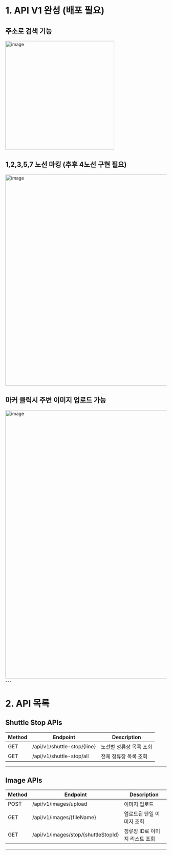 # 1. API V1 완성 (배포 필요)
## 주소로 검색 기능
<img width="340" alt="image" src="https://github.com/user-attachments/assets/1b161523-528c-40c3-9fa7-f264d442791c" />

## 1,2,3,5,7 노선 마킹 (추후 4노선 구현 필요)
<img width="658" alt="image" src="https://github.com/user-attachments/assets/6d538f7a-d5b4-4a37-8062-e4b5a75e2068" />

## 마커 클릭시 주변 이미지 업로드 가능
<img width="837" alt="image" src="https://github.com/user-attachments/assets/a77b3799-e197-4f41-b8b6-40fa8887f0d5" />
---

# 2. API 목록

## Shuttle Stop APIs
| Method | Endpoint                              | Description             |
|--------|---------------------------------------|-------------------------|
| GET    | /api/v1/shuttle-stop/{line}           | 노선별 정류장 목록 조회 |
| GET    | /api/v1/shuttle-stop/all              | 전체 정류장 목록 조회   |

---

## Image APIs
| Method | Endpoint                                      | Description               |
|--------|-----------------------------------------------|---------------------------|
| POST   | /api/v1/images/upload                         | 이미지 업로드             |
| GET    | /api/v1/images/{fileName}                     | 업로드된 단일 이미지 조회 |
| GET    | /api/v1/images/stop/{shuttleStopId}           | 정류장 ID로 이미지 리스트 조회   |

---
